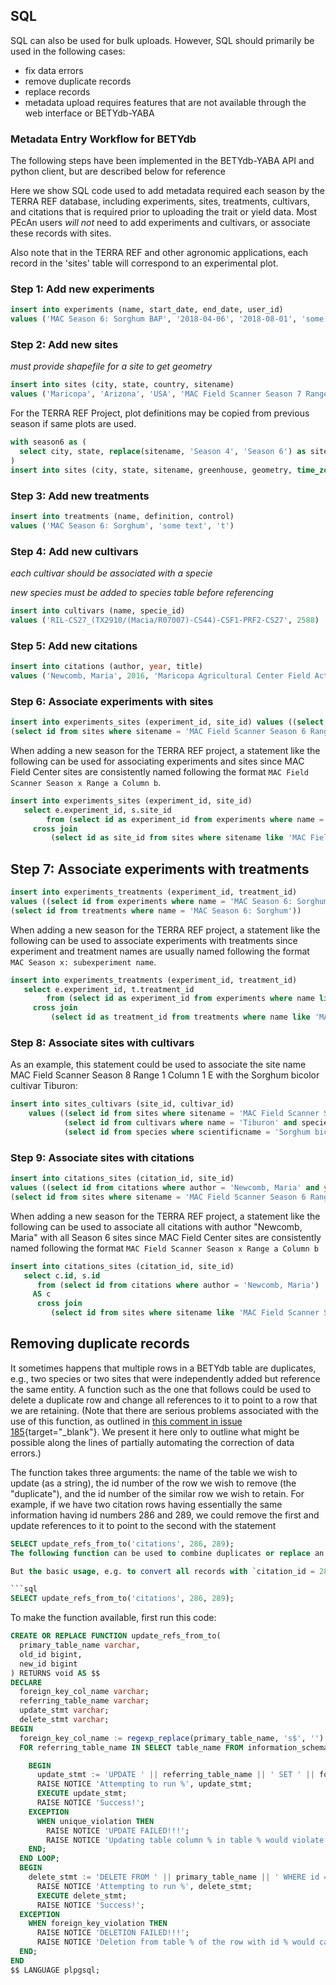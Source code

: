 ## SQL

SQL can also be used for bulk uploads. However, SQL should primarily be used in the following cases:

* fix data errors 
* remove duplicate records
* replace records
* metadata upload requires features that are not available through the web interface or BETYdb-YABA


### Metadata Entry Workflow for BETYdb

The following steps have been implemented in the BETYdb-YABA API and python client, but are described below for reference

Here we show SQL code used to add metadata required each season by the TERRA REF database, including experiments, sites, treatments, cultivars, and citations that is required prior to uploading the trait or yield data. Most PEcAn users _will not_ need to add experiments and cultivars, or associate these records with sites.

Also note that in the TERRA REF and other agronomic applications, each record in the 'sites' table will correspond to an experimental plot.

### Step 1: Add new experiments

```sql
insert into experiments (name, start_date, end_date, user_id) 
values ('MAC Season 6: Sorghum BAP', '2018-04-06', '2018-08-01', 'some text', 'some text', 6000000004)
```

### Step 2: Add new sites

_must provide shapefile for a site to get geometry_

```sql
insert into sites (city, state, country, sitename) 
values ('Maricopa', 'Arizona', 'USA', 'MAC Field Scanner Season 7 Range 9 Column 15')
```

For the TERRA REF Project, plot definitions may be copied from previous season if same plots are used.

```sql
with season6 as (
  select city, state, replace(sitename, 'Season 4', 'Season 6') as sitename, greenhouse, geometry, time_zone from sites where sitename like '%Season 4%' 
)
insert into sites (city, state, sitename, greenhouse, geometry, time_zone) select * from season6
```


### Step 3: Add new treatments

```sql
insert into treatments (name, definition, control) 
values ('MAC Season 6: Sorghum', 'some text', 't')
```

### Step 4: Add new cultivars

_each cultivar should be associated with a specie_

_new species must be added to species table before referencing_

```sql
insert into cultivars (name, specie_id) 
values ('RIL-CS27_(TX2910/(Macia/R07007)-CS44)-CSF1-PRF2-CS27', 2588)
```

### Step 5: Add new citations

```sql
insert into citations (author, year, title) 
values ('Newcomb, Maria', 2016, 'Maricopa Agricultural Center Field Activities')
```

### Step 6: Associate experiments with sites

```sql
insert into experiments_sites (experiment_id, site_id) values ((select id from experiments where name = 'MAC Season 6: Sorghum BAP'),
(select id from sites where sitename = 'MAC Field Scanner Season 6 Range 1 Column 1 E'))
```

When adding a new season for the TERRA REF project, a statement like the following can be used for associating experiments and sites since MAC Field Center sites are consistently named following the format `MAC Field Scanner Season x Range a Column b`.

```sql
insert into experiments_sites (experiment_id, site_id) 
   select e.experiment_id, s.site_id 
        from (select id as experiment_id from experiments where name = 'MAC Season 6: Sorghum BAP')  as e 
     cross join 
         (select id as site_id from sites where sitename like 'MAC Field Scanner Season 6%') as s
```

## Step 7: Associate experiments with treatments

```sql
insert into experiments_treatments (experiment_id, treatment_id) 
values ((select id from experiments where name = 'MAC Season 6: Sorghum BAP'),
(select id from treatments where name = 'MAC Season 6: Sorghum'))
```
When adding a new season for the TERRA REF project, a statement like the following can be used to associate experiments with treatments since experiment and treatment names are usually named following the format `MAC Season x: subexperiment name`.

```sql
insert into experiments_treatments (experiment_id, treatment_id) 
   select e.experiment_id, t.treatment_id 
        from (select id as experiment_id from experiments where name like 'MAC Season 6:%')  as e 
     cross join 
         (select id as treatment_id from treatments where name like 'MAC Season 6:%') as s
```

### Step 8: Associate sites with cultivars

As an example, this statement could be used to associate the site name MAC Field Scanner Season 8 Range 1 Column 1 E with the Sorghum bicolor cultivar Tiburon:

```sql
insert into sites_cultivars (site_id, cultivar_id) 
    values ((select id from sites where sitename = 'MAC Field Scanner Season 8 Range 1 Column 1 E'),
            (select id from cultivars where name = 'Tiburon' and specie_id = 
            (select id from species where scientificname = 'Sorghum bicolor')));
```

### Step 9: Associate sites with citations

```sql
insert into citations_sites (citation_id, site_id)
values ((select id from citations where author = 'Newcomb, Maria' and year = 2016 and title = 'MAC Field Activities'),
(select id from sites where sitename = 'MAC Field Scanner Season 6 Range 1 Column 1 E'))
```

When adding a new season for the TERRA REF project, a statement like the following can be used to associate all citations with author "Newcomb, Maria" with all Season 6 sites since MAC Field Center sites are consistently named following the format `MAC Field Scanner Season x Range a Column b`


```sql
insert into citations_sites (citation_id, site_id) 
   select c.id, s.id 
      from (select id from citations where author = 'Newcomb, Maria') 
     AS c 
      cross join 
         (select id from sites where sitename like 'MAC Field Scanner Season 6%') AS s;
```


## Removing duplicate records
It sometimes happens that multiple rows in a BETYdb table are duplicates, e.g., two species or two sites that were independently added but reference the same entity. A function such as the one that follows could be used to delete a duplicate row and change all references to it to point to a row that we are retaining. (Note that there are serious problems associated with the use of this function, as outlined in [this comment in issue 185](https://github.com/PecanProject/bety/issues/185#issuecomment-530554650){target="_blank"}. We present it here only to outline what might be possible along the lines of partially automating the correction of data errors.)

The function takes three arguments: the name of the table we wish to update (as a string), the id number of the row we wish to remove (the "duplicate"), and the id number of the similar row we wish to retain. For example, if we have two citation rows having essentially the same information having id numbers 286 and 289, we could remove the first and update references to it to point to the second with the statement

```sql
SELECT update_refs_from_to('citations', 286, 289);
The following function can be used to combine duplicates or replace an old record with a new one. There are many caveats described in [Issue 185](https://github.com/PecanProject/bety/issues/185){target="_blank"}.

But the basic usage, e.g. to convert all records with `citation_id = 286` to `citation_id = 289`:

```sql
SELECT update_refs_from_to('citations', 286, 289);
```

To make the function available, first run this code:

```sql
CREATE OR REPLACE FUNCTION update_refs_from_to(
  primary_table_name varchar,
  old_id bigint,
  new_id bigint
) RETURNS void AS $$
DECLARE
  foreign_key_col_name varchar;
  referring_table_name varchar;
  update_stmt varchar;
  delete_stmt varchar;
BEGIN
  foreign_key_col_name := regexp_replace(primary_table_name, 's$', '') || '_id';
  FOR referring_table_name IN SELECT table_name FROM information_schema.columns WHERE table_schema = 'public' AND "column_name" = foreign_key_col_name AND is_updatable = 'YES' LOOP

    BEGIN
      update_stmt := 'UPDATE ' || referring_table_name || ' SET ' || foreign_key_col_name || ' = ' || new_id || ' WHERE ' || foreign_key_col_name || ' = ' || old_id;
      RAISE NOTICE 'Attempting to run %', update_stmt;
      EXECUTE update_stmt;
      RAISE NOTICE 'Success!';
    EXCEPTION
      WHEN unique_violation THEN
        RAISE NOTICE 'UPDATE FAILED!!!';
        RAISE NOTICE 'Updating table column % in table % would violate uniqueness constraints', foreign_key_col_name, referring_table_name;
    END;
  END LOOP;
  BEGIN
    delete_stmt := 'DELETE FROM ' || primary_table_name || ' WHERE id = ' || old_id;
      RAISE NOTICE 'Attempting to run %', delete_stmt;
      EXECUTE delete_stmt;
      RAISE NOTICE 'Success!';
  EXCEPTION
    WHEN foreign_key_violation THEN
      RAISE NOTICE 'DELETION FAILED!!!';
      RAISE NOTICE 'Deletion from table % of the row with id % would cause a foreign-key violation', primary_table_name, old_id;
  END;
END
$$ LANGUAGE plpgsql;
```
